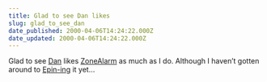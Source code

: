 ```yaml
---
title: Glad to see Dan likes
slug: glad_to_see_dan
date_published: 2000-04-06T14:24:22.000Z
date_updated: 2000-04-06T14:24:22.000Z
---
```


Glad to see [Dan](http://www.wwa.com/~dhartung/weblog/index.html) likes [ZoneAlarm](http://www.zonelabs.com) as much as I do. Although I haven’t gotten around to [Epin-ing](http://anildash.epinions.com) it yet…
